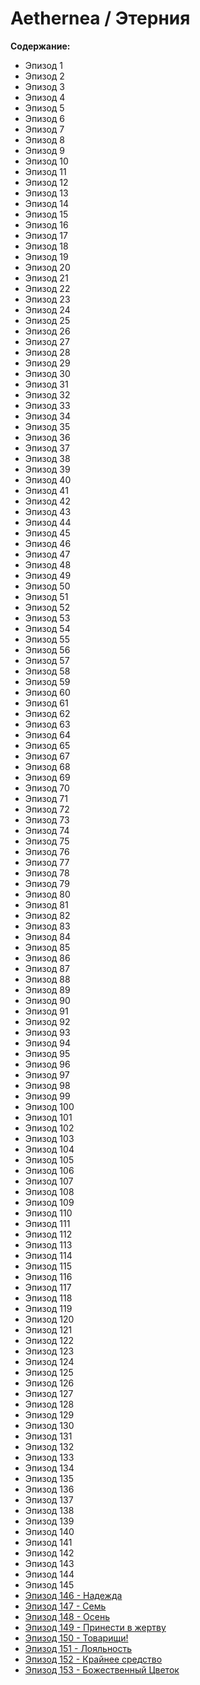 # Aethernea / Этерния

**Содержание:**

* Эпизод 1
* Эпизод 2
* Эпизод 3
* Эпизод 4
* Эпизод 5
* Эпизод 6
* Эпизод 7
* Эпизод 8
* Эпизод 9
* Эпизод 10
* Эпизод 11
* Эпизод 12
* Эпизод 13
* Эпизод 14
* Эпизод 15
* Эпизод 16
* Эпизод 17
* Эпизод 18
* Эпизод 19
* Эпизод 20
* Эпизод 21
* Эпизод 22
* Эпизод 23
* Эпизод 24
* Эпизод 25
* Эпизод 26
* Эпизод 27
* Эпизод 28
* Эпизод 29
* Эпизод 30
* Эпизод 31
* Эпизод 32
* Эпизод 33
* Эпизод 34
* Эпизод 35
* Эпизод 36
* Эпизод 37
* Эпизод 38
* Эпизод 39
* Эпизод 40
* Эпизод 41
* Эпизод 42
* Эпизод 43
* Эпизод 44
* Эпизод 45
* Эпизод 46
* Эпизод 47
* Эпизод 48
* Эпизод 49
* Эпизод 50
* Эпизод 51
* Эпизод 52
* Эпизод 53
* Эпизод 54
* Эпизод 55
* Эпизод 56
* Эпизод 57
* Эпизод 58
* Эпизод 59
* Эпизод 60
* Эпизод 61
* Эпизод 62
* Эпизод 63
* Эпизод 64
* Эпизод 65
* Эпизод 67
* Эпизод 68
* Эпизод 69
* Эпизод 70
* Эпизод 71
* Эпизод 72
* Эпизод 73
* Эпизод 74
* Эпизод 75
* Эпизод 76
* Эпизод 77
* Эпизод 78
* Эпизод 79
* Эпизод 80
* Эпизод 81
* Эпизод 82
* Эпизод 83
* Эпизод 84
* Эпизод 85
* Эпизод 86
* Эпизод 87
* Эпизод 88
* Эпизод 89
* Эпизод 90
* Эпизод 91
* Эпизод 92
* Эпизод 93
* Эпизод 94
* Эпизод 95
* Эпизод 96
* Эпизод 97
* Эпизод 98
* Эпизод 99
* Эпизод 100
* Эпизод 101
* Эпизод 102
* Эпизод 103
* Эпизод 104
* Эпизод 105
* Эпизод 106
* Эпизод 107
* Эпизод 108
* Эпизод 109
* Эпизод 110
* Эпизод 111
* Эпизод 112
* Эпизод 113
* Эпизод 114
* Эпизод 115
* Эпизод 116
* Эпизод 117
* Эпизод 118
* Эпизод 119
* Эпизод 120
* Эпизод 121
* Эпизод 122
* Эпизод 123
* Эпизод 124
* Эпизод 125
* Эпизод 126
* Эпизод 127
* Эпизод 128
* Эпизод 129
* Эпизод 130
* Эпизод 131
* Эпизод 132
* Эпизод 133
* Эпизод 134
* Эпизод 135
* Эпизод 136
* Эпизод 137
* Эпизод 138
* Эпизод 139
* Эпизод 140
* Эпизод 141
* Эпизод 142
* Эпизод 143
* Эпизод 144
* Эпизод 145
* [Эпизод 146 - Надежда](Ep146.md)
* [Эпизод 147 - Семь](Ep147.md)
* [Эпизод 148 - Осень](Ep148.md)
* [Эпизод 149 - Принести в жертву](Ep149.md)
* [Эпизод 150 - Товарищи!](Ep150.md)
* [Эпизод 151 - Лояльность](Ep151.md)
* [Эпизод 152 - Крайнее средство](Ep152.md)
* [Эпизод 153 - Божественный Цветок](Ep153.md)
